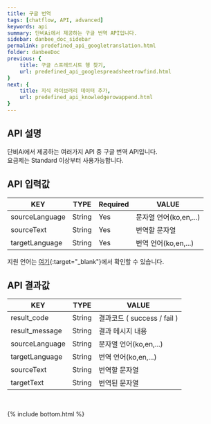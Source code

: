 ```yaml
---
title: 구글 번역
tags: [chatflow, API, advanced]
keywords: api
summary: 단비Ai에서 제공하는 구글 번역 API입니다.
sidebar: danbee_doc_sidebar
permalink: predefined_api_googletranslation.html
folder: danbeeDoc
previous: {
    title: 구글 스프레드시트 행 찾기,
    url: predefined_api_googlespreadsheetrowfind.html
}
next: {
    title: 지식 라이브러리 데이터 추가,
    url: predefined_api_knowledgerowappend.html
}
---
```


## API 설명

단비Ai에서 제공하는 여러가지 API 중 구글 번역 API입니다. <br>
요금제는 Standard 이상부터 사용가능합니다. <br>
    
## API 입력값

| KEY | TYPE | Required | VALUE |
|--------|--------|--------|--------|
| sourceLanguage | String | Yes | 문자열 언어(ko,en,...) |
| sourceText  | String | Yes | 번역할 문자열 |
| targetLanguage   | String | Yes | 번역 언어(ko,en,...) |

지원 언어는 [여기](https://cloud.google.com/translate/docs/languages?hl=ko){:target="_blank"}에서 확인할 수 있습니다.

## API 결과값

| KEY | TYPE | VALUE |
|--------|--------|--------|
| result_code | String | 결과코드 ( success / fail ) |
| result_message | String | 결과 메시지 내용 |
| sourceLanguage | String | 문자열 언어(ko,en,...) |
| targetLanguage | String | 번역 언어(ko,en,...) |
| sourceText | String | 번역할 문자열 |
| targetText | String | 번역된 문자열|



<br />

{% include bottom.html %}

